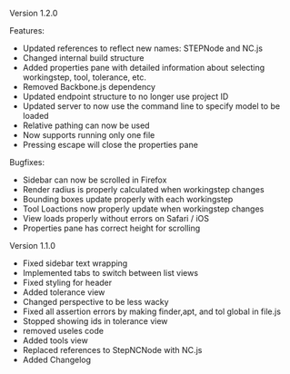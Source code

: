 Version 1.2.0

Features:

- Updated references to reflect new names: STEPNode and NC.js
- Changed internal build structure
- Added properties pane with detailed information about selecting workingstep, tool, tolerance, etc.
- Removed Backbone.js dependency
- Updated endpoint structure to no longer use project ID
- Updated server to now use the command line to specify model to be loaded
- Relative pathing can now be used
- Now supports running only one file
- Pressing escape will close the properties pane

Bugfixes:

- Sidebar can now be scrolled in Firefox
- Render radius is properly calculated when workingstep changes
- Bounding boxes update properly with each workingstep
- Tool Loactions now properly update when workingstep changes
- View loads properly without errors on Safari / iOS
- Properties pane has correct height for scrolling

Version 1.1.0

- Fixed sidebar text wrapping
- Implemented tabs to switch between list views
- Fixed styling for header
- Added tolerance view
- Changed perspective to be less wacky
- Fixed all assertion errors by making finder,apt, and tol global in file.js
- Stopped showing ids in tolerance view
- removed useles code
- Added tools view
- Replaced references to StepNCNode with NC.js
- Added Changelog
